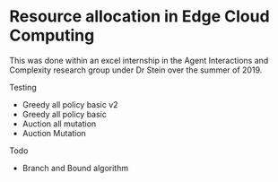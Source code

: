 # Resource allocation in Edge Cloud Computing
This was done within an excel internship in the Agent Interactions and Complexity research group 
under Dr Stein over the summer of 2019. 

Testing
* Greedy all policy basic v2
* Greedy all policy basic
* Auction all mutation
* Auction Mutation

Todo
* Branch and Bound algorithm